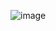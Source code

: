 ![image](https://user-images.githubusercontent.com/91844430/205444731-fca32059-1b4c-4f5f-ac12-3cd7697ab20b.png)
